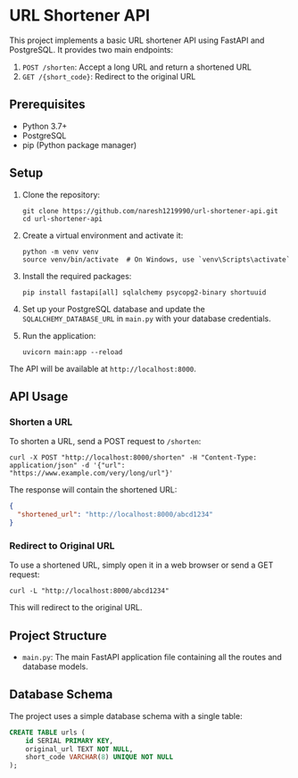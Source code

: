 # URL Shortener API

This project implements a basic URL shortener API using FastAPI and PostgreSQL. It provides two main endpoints:

1. `POST /shorten`: Accept a long URL and return a shortened URL
2. `GET /{short_code}`: Redirect to the original URL

## Prerequisites

- Python 3.7+
- PostgreSQL
- pip (Python package manager)

## Setup

1. Clone the repository:

   ```
   git clone https://github.com/naresh1219990/url-shortener-api.git
   cd url-shortener-api
   ```

2. Create a virtual environment and activate it:

   ```
   python -m venv venv
   source venv/bin/activate  # On Windows, use `venv\Scripts\activate`
   ```

3. Install the required packages:

   ```
   pip install fastapi[all] sqlalchemy psycopg2-binary shortuuid
   ```

4. Set up your PostgreSQL database and update the `SQLALCHEMY_DATABASE_URL` in `main.py` with your database credentials.

5. Run the application:
   ```
   uvicorn main:app --reload
   ```

The API will be available at `http://localhost:8000`.

## API Usage

### Shorten a URL

To shorten a URL, send a POST request to `/shorten`:

```
curl -X POST "http://localhost:8000/shorten" -H "Content-Type: application/json" -d '{"url": "https://www.example.com/very/long/url"}'
```

The response will contain the shortened URL:

```json
{
  "shortened_url": "http://localhost:8000/abcd1234"
}
```

### Redirect to Original URL

To use a shortened URL, simply open it in a web browser or send a GET request:

```
curl -L "http://localhost:8000/abcd1234"
```

This will redirect to the original URL.

## Project Structure

- `main.py`: The main FastAPI application file containing all the routes and database models.

## Database Schema

The project uses a simple database schema with a single table:

```sql
CREATE TABLE urls (
    id SERIAL PRIMARY KEY,
    original_url TEXT NOT NULL,
    short_code VARCHAR(8) UNIQUE NOT NULL
);
```
